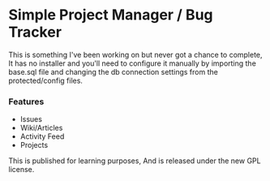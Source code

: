 # Simple Project Manager / Bug Tracker #

This is something I've been working on but never got a chance to complete, It has no installer and you'll need to configure it manually by importing the base.sql file and changing the db connection settings from the protected/config files.

### Features ###

  * Issues
  * Wiki/Articles
  * Activity Feed
  * Projects

This is published for learning purposes, And is released under the new GPL license.
